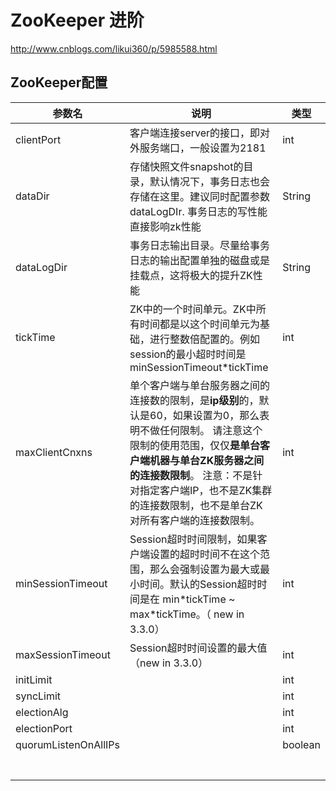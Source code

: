 # ZooKeeper 进阶



http://www.cnblogs.com/likui360/p/5985588.html

## ZooKeeper配置

| 参数名                  | 说明                                       | 类型      |
| -------------------- | ---------------------------------------- | ------- |
| clientPort           | 客户端连接server的接口，即对外服务端口，一般设置为2181         | int     |
| dataDir              | 存储快照文件snapshot的目录，默认情况下，事务日志也会存储在这里。建议同时配置参数dataLogDIr. 事务日志的写性能直接影响zk性能 | String  |
| dataLogDir           | 事务日志输出目录。尽量给事务日志的输出配置单独的磁盘或是挂载点，这将极大的提升ZK性能 | String  |
| tickTime             | ZK中的一个时间单元。ZK中所有时间都是以这个时间单元为基础，进行整数倍配置的。例如session的最小超时时间是 minSessionTimeout*tickTime | int     |
| maxClientCnxns       | 单个客户端与单台服务器之间的连接数的限制，是**ip级别**的，默认是60，如果设置为0，那么表明不做任何限制。 请注意这个限制的使用范围，仅仅**是单台客户端机器与单台ZK服务器之间的连接数限制**。 注意：不是针对指定客户端IP，也不是ZK集群的连接数限制，也不是单台ZK对所有客户端的连接数限制。 | int     |
| minSessionTimeout    | Session超时时间限制，如果客户端设置的超时时间不在这个范围，那么会强制设置为最大或最小时间。默认的Session超时时间是在 min\*tickTime ~ max\*tickTime。（ new in 3.3.0） | int     |
| maxSessionTimeout    | Session超时时间设置的最大值（new in 3.3.0）          | int     |
| initLimit            |                                          | int     |
| syncLimit            |                                          | int     |
| electionAlg          |                                          | int     |
| electionPort         |                                          | int     |
| quorumListenOnAllIPs |                                          | boolean |
|                      |                                          |         |
|                      |                                          |         |
|                      |                                          |         |
|                      |                                          |         |
|                      |                                          |         |
|                      |                                          |         |
|                      |                                          |         |



